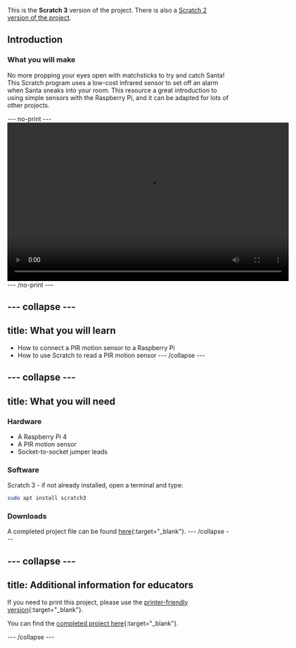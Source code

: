 This is the **Scratch 3** version of the project. There is also a [Scratch 2 version of the project](https://projects.raspberrypi.org/en/projects/santa-detector-scratch2).

## Introduction

### What you will make
No more propping your eyes open with matchsticks to try and catch Santa! This Scratch program uses a low-cost infrared sensor to set off an alarm when Santa sneaks into your room. This resource a great introduction to using simple sensors with the Raspberry Pi, and it can be adapted for lots of other projects.

--- no-print ---
<video width="640" height="360" controls>
<source src="images/demo.webm" type="video/webm">
Your browser does not support WebM video, try FireFox or Chrome
</video>
--- /no-print ---

--- collapse ---
---
title: What you will learn
---
- How to connect a PIR motion sensor to a Raspberry Pi
- How to use Scratch to read a PIR motion sensor
--- /collapse ---

--- collapse ---
---
title: What you will need
---

### Hardware

- A Raspberry Pi 4
- A PIR motion sensor
- Socket-to-socket jumper leads

### Software

Scratch 3 - if not already installed, open a terminal and type:

```bash
sudo apt install scratch3
```

### Downloads

A completed project file can be found [here](https://rpf.io/p/en/santa-detector-get){:target="_blank"}.
--- /collapse ---

--- collapse ---
---
title: Additional information for educators
---
If you need to print this project, please use the [printer-friendly version](https://projects.raspberrypi.org/en/projects/santa-detector/print){:target="_blank"}.

You can find the [completed project here](https://rpf.io/p/en/santa-detector-get){:target="_blank"}.

--- /collapse ---



